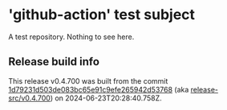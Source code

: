 # 'github-action' test subject

A test repository. Nothing to see here.


## Release build info

This release v0.4.700 was built from the commit [1d79231d503de083bc65e91c9efe265942d53768](https://github.com/kattecon/gh-release-test-ga/tree/1d79231d503de083bc65e91c9efe265942d53768) (aka [release-src/v0.4.700](https://github.com/kattecon/gh-release-test-ga/tree/release-src/v0.4.700)) on 2024-06-23T20:28:40.758Z.
        